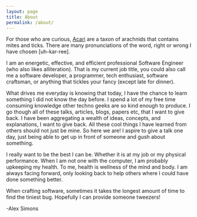 ```yaml
---
layout: page
title: About
permalink: /about/
---
```


For those who are curious, [Acari](https://en.wikipedia.org/wiki/Acari) are a taxon of arachnids that contains mites and ticks.
There are many pronunciations of the word, right or wrong I have chosen [uh-kar-ree].

I am an energetic, effective, and efficient professional Software Engineer (who also likes alliteration).
That is my current job title, you could also call me a software developer, a programmer, tech enthusiast, software craftsman, or anything that tickles your fancy (except late for dinner).

What drives me everyday is knowing that today, I have the chance to learn something I did not know the day before.
I spend a lot of my free time consuming knowledge other techno geeks are so kind enough to produce.
I go though all of these talks, articles, blogs, papers etc, that I want to give back. 
I have been aggregating a wealth of ideas, concepts, and explanations, I want to give back.
All these cool things I have learned from others should not just be mine. 
So here we are! 
I aspire to give a talk one day, just being able to get up in front of someone and gush about something.

I really want to be the best I can be. Whether it is at my job or my physical performance. 
When I am not one with the computer, I am probably upkeeping my health. 
To me, health is wellness of the mind and body. 
I am always facing forward, only looking back to help others where I could have done something better. 

When crafting software, sometimes it takes the longest amount of time to find the tiniest bug. 
Hopefully I can provide someone tweezers!

\-Alex Simons 
